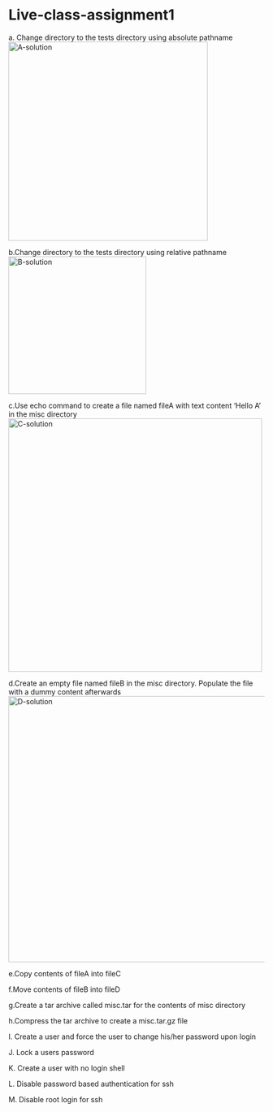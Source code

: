 # Live-class-assignment1
a. Change directory to the tests directory using absolute pathname
<img width="392" alt="A-solution" src="https://github.com/manafak/Live-class-assignment1/assets/149635098/d23f5cd0-5cd3-4b12-a466-924514bbf8df">

b.Change directory to the tests directory using relative pathname
<img width="271" alt="B-solution" src="https://github.com/manafak/Live-class-assignment1/assets/149635098/20e0f1ae-7caa-4930-a1e2-aedb4d92d87f">

c.Use echo command to create a file named fileA with text content ‘Hello A’ in the misc directory
<img width="499" alt="C-solution" src="https://github.com/manafak/Live-class-assignment1/assets/149635098/9764f3cb-075d-420e-ba23-cc9a3cd61f45">

d.Create an empty file named fileB in the misc directory. Populate the file with a dummy content afterwards
<img width="524" alt="D-solution" src="https://github.com/manafak/Live-class-assignment1/assets/149635098/1214ac11-5a13-4745-a732-c734dc79636a">

e.Copy contents of fileA into fileC

f.Move contents of fileB into fileD

g.Create a tar archive called misc.tar for the contents of misc directory

h.Compress the tar archive to create a misc.tar.gz file

I. Create a user and force the user to change his/her password upon login

J. Lock a users password

K. Create a user with no login shell

L. Disable password based authentication for ssh

M. Disable root login for ssh


